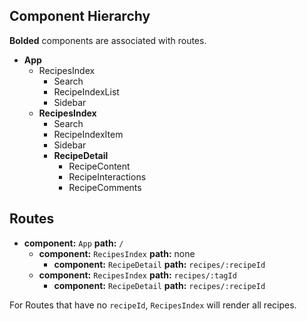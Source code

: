 ## Component Hierarchy

**Bolded** components are associated with routes.

* **App**
  * RecipesIndex
    * Search
    * RecipeIndexList
    * Sidebar
  * **RecipesIndex**
    * Search
    * RecipeIndexItem
    * Sidebar
    * **RecipeDetail**
      * RecipeContent
      * RecipeInteractions
      * RecipeComments

## Routes

* **component:** `App` **path:** `/`
  * **component:** `RecipesIndex` **path:** none
    * **component:** `RecipeDetail` **path:** `recipes/:recipeId`
  * **component:** `RecipesIndex` **path:** `recipes/:tagId`
    * **component:** `RecipeDetail` **path:** `recipes/:recipeId`


For Routes that have no `recipeId`, `RecipesIndex` will render all recipes.
